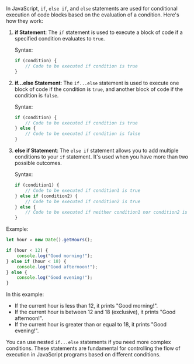 In JavaScript, `if`, `else if`, and `else` statements are used for conditional execution of code blocks based on the evaluation of a condition. Here's how they work:

1. **if Statement**:
   The `if` statement is used to execute a block of code if a specified condition evaluates to `true`.

   Syntax:
   ```javascript
   if (condition) {
       // Code to be executed if condition is true
   }
   ```

2. **if...else Statement**:
   The `if...else` statement is used to execute one block of code if the condition is `true`, and another block of code if the condition is `false`.

   Syntax:
   ```javascript
   if (condition) {
       // Code to be executed if condition is true
   } else {
       // Code to be executed if condition is false
   }
   ```

3. **else if Statement**:
   The `else if` statement allows you to add multiple conditions to your `if` statement. It's used when you have more than two possible outcomes.

   Syntax:
   ```javascript
   if (condition1) {
       // Code to be executed if condition1 is true
   } else if (condition2) {
       // Code to be executed if condition2 is true
   } else {
       // Code to be executed if neither condition1 nor condition2 is true
   }
   ```

Example:
```javascript
let hour = new Date().getHours();

if (hour < 12) {
    console.log("Good morning!");
} else if (hour < 18) {
    console.log("Good afternoon!");
} else {
    console.log("Good evening!");
}
```

In this example:
- If the current hour is less than 12, it prints "Good morning!".
- If the current hour is between 12 and 18 (exclusive), it prints "Good afternoon!".
- If the current hour is greater than or equal to 18, it prints "Good evening!".

You can use nested `if...else` statements if you need more complex conditions. These statements are fundamental for controlling the flow of execution in JavaScript programs based on different conditions.